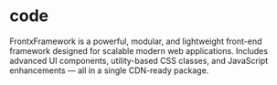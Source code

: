 # code
FrontxFramework is a powerful, modular, and lightweight front-end framework designed for scalable modern web applications. Includes advanced UI components, utility-based CSS classes, and JavaScript enhancements — all in a single CDN-ready package.

